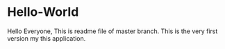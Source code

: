 # Hello-World
Hello Everyone,
This is readme file of master branch.
This is the very first version my this application.
